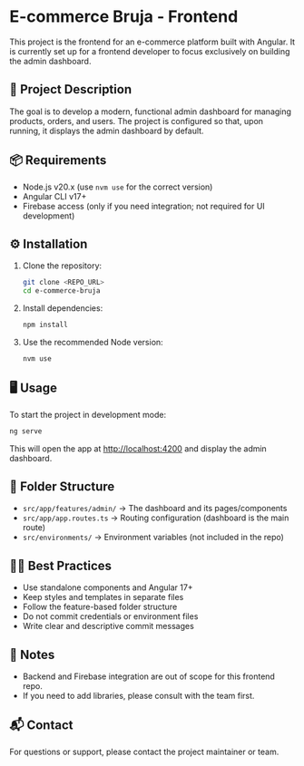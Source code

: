 # E-commerce Bruja - Frontend

This project is the frontend for an e-commerce platform built with Angular. It is currently set up for a frontend developer to focus exclusively on building the admin dashboard.

## 🚀 Project Description
The goal is to develop a modern, functional admin dashboard for managing products, orders, and users. The project is configured so that, upon running, it displays the admin dashboard by default.

## 📦 Requirements
- Node.js v20.x (use `nvm use` for the correct version)
- Angular CLI v17+
- Firebase access (only if you need integration; not required for UI development)

## ⚙️ Installation
1. Clone the repository:
   ```bash
   git clone <REPO_URL>
   cd e-commerce-bruja
   ```
2. Install dependencies:
   ```bash
   npm install
   ```
3. Use the recommended Node version:
   ```bash
   nvm use
   ```

## 🖥️ Usage
To start the project in development mode:
```bash
ng serve
```
This will open the app at [http://localhost:4200](http://localhost:4200) and display the admin dashboard.

## 📁 Folder Structure
- `src/app/features/admin/` → The dashboard and its pages/components
- `src/app/app.routes.ts` → Routing configuration (dashboard is the main route)
- `src/environments/` → Environment variables (not included in the repo)

## 🧑‍💻 Best Practices
- Use standalone components and Angular 17+
- Keep styles and templates in separate files
- Follow the feature-based folder structure
- Do not commit credentials or environment files
- Write clear and descriptive commit messages

## 📝 Notes
- Backend and Firebase integration are out of scope for this frontend repo.
- If you need to add libraries, please consult with the team first.

## 📬 Contact
For questions or support, please contact the project maintainer or team.
